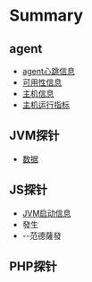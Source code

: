 # Summary

## agent

* [agent心跳信息](README.md)
* [可用性信息](1.md)
* [主机信息](2.md)
* [主机运行指标](3.md)

## JVM探针

* [数据](shu-ju.md)

## JS探针

* [JVM启动信息](jvmtan-zhen/jvmqi-dong-xin-xi.md)
* 發生
* --范德薩發

## PHP探针



